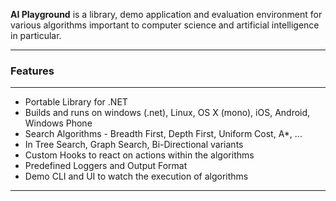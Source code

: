 <p class="lead">
	<strong>AI Playground</strong> is a library, demo application and evaluation environment for various algorithms important to computer science and artificial intelligence in particular.
</p>

<hr/>
<h3>Features</h3>
<hr/>

* Portable Library for .NET 
* Builds and runs on windows (.net), Linux, OS X (mono), iOS, Android, Windows Phone
* Search Algorithms - Breadth First, Depth First, Uniform Cost, A*, ... 
* In Tree Search, Graph Search, Bi-Directional variants
* Custom Hooks to react on actions within the algorithms
* Predefined Loggers and Output Format
* Demo CLI and UI to watch the execution of algorithms

<div class="clear"></div>
<hr/>
